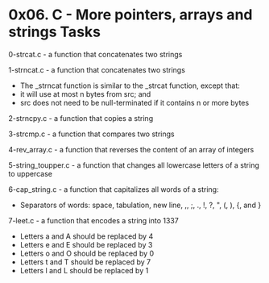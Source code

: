 # 0x06. C - More pointers, arrays and strings Tasks

0-strcat.c - a function that concatenates two strings 

1-strncat.c -  a function that concatenates two strings
* The _strncat function is similar to the _strcat function, except that:
* it will use at most n bytes from src; and
* src does not need to be null-terminated if it contains n or more bytes

2-strncpy.c - a function that copies a string

3-strcmp.c - a function that compares two strings

4-rev_array.c - a function that reverses the content of an array of integers

5-string_toupper.c - a function that changes all lowercase letters of a string to uppercase

6-cap_string.c - a function that capitalizes all words of a string: 
* Separators of words: space, tabulation, new line, ,, ;, ., !, ?, ", (, ), {, and }

7-leet.c - a function that encodes a string into 1337
* Letters a and A should be replaced by 4
* Letters e and E should be replaced by 3
* Letters o and O should be replaced by 0
* Letters t and T should be replaced by 7
* Letters l and L should be replaced by 1
 
